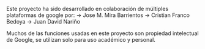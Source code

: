

Este proyecto ha sido desarrollado en colaboración de múltiples plataformas de google por:
		-> Jose M. Mira Barrientos
		-> Cristian Franco Bedoya
		-> Juan David Nariño

Muchos de las funciones usadas en este proyecto son propiedad intelectual de Google, 
se utilizan solo para uso académico y personal.

